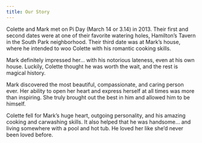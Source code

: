 ```yaml
---
title: Our Story
---
```


Colette and Mark met on Pi Day (March 14 or 3.14) in 2013. Their first and second dates were at one of their favorite watering holes, Hamilton’s Tavern in the South Park neighborhood. Their third date was at Mark’s house, where he intended to woo Colette with his romantic cooking skills.

Mark definitely impressed her… with his notorious lateness, even at his own house. Luckily, Colette thought he was worth the wait, and the rest is magical history.

Mark discovered the most beautiful, compassionate, and caring person ever. Her ability to open her heart and express herself at all times was more than inspiring. She truly brought out the best in him and allowed him to be himself.

Colette fell for Mark’s huge heart, outgoing personality, and his amazing cooking and car­washing skills. It also helped that he was handsome… and living somewhere with a pool and hot tub. He loved her like she’d never been loved before.
